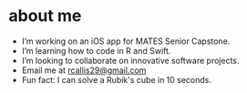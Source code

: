 # about me

- I’m working on an iOS app for MATES Senior Capstone.
- I’m learning how to code in R and Swift.
- I’m looking to collaborate on innovative software projects.
- Email me at rcallis29@gmail.com
- Fun fact: I can solve a Rubik's cube in 10 seconds.
